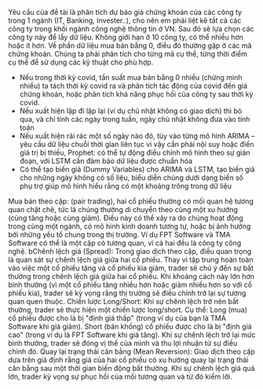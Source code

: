 Yêu cầu của đề tài là phân tích dự báo giá chứng khoán của các công ty trong 1 ngành (IT, Banking, Invester..), cho nên em phải liệt kê tất cả các công ty trong khối ngành công nghệ thông tin ở VN. Sau đó sẽ lựa chọn các công ty này để lấy dữ liệu. Không giới hạn ở 10 công ty, có thể nhiều hơn hoặc ít hơn.
Về phần dữ liệu mua bán bằng 0, điều đó thường gặp ở các mã chứng khoán. Chúng ta phải phân tích cho từng mã cụ thể, từng thời điểm cụ thể để sử dụng các kỹ thuật cho phù hợp. 
- Nếu trong thời kỳ covid, tần suất mua bán bằng 0 nhiều (chứng minh nhiều) ta tách thời kỳ covid ra và phân tích tác động của covid đến giá chứng khoán, hoặc phân tích khả năng phục hồi của công ty sau thời kỳ covid.
- Nếu xuất hiện lặp đi lặp lại (ví dụ chủ nhật không có giao dịch) thì bỏ qua, và chỉ tính các ngày trong tuần, ngày chủ nhật không đưa vào tính toán
- Nếu xuất hiện rải rác một số ngày nào đó, tùy vào từng mô hình ARIMA – yêu cầu dữ liệu chuỗi thời gian liên tục vì vậy cần phải nội suy hoặc điền giá trị bị thiếu, Prophet: có thể tự động điều chỉnh mô hình theo sự gián đoạn, với LSTM cần đảm bảo dữ liệu được chuẩn hóa
- Có thể tạo biến giả (Dummy Variables) cho ARIMA và LSTM, tạo biến giả cho những ngày không có số liệu, biểu diễn chúng dưới dạng biến số phụ trợ giúp mô hình hiểu rằng có một khoảng trông trong dữ liệu




Mua bán theo cặp: (pair trading), hai cổ phiếu thường có mối quan hệ tương quan chặt chẽ, tức là chúng thường di chuyển theo cùng một xu hướng (cùng tăng hoặc cùng giảm). Điều này có thể xảy ra do chúng hoạt động trong cùng một ngành, có mô hình kinh doanh tương tự, hoặc bị ảnh hưởng bởi những yếu tố chung trong thị trường. Ví dụ FPT Software và TMA Software có thể là một cặp có tương quan, vì cả hai đều là công ty công nghệ. bChênh lệch giá (Spread): Trong giao dịch theo cặp, điều quan trọng là quan sát sự chênh lệch giá giữa hai cổ phiếu. Thay vì tập trung hoàn toàn vào việc một cổ phiếu tăng và cổ phiếu kia giảm, trader sẽ chú ý đến sự bất thường trong chênh lệch giá giữa hai cổ phiếu. Khi khoảng cách này lớn hơn bình thường (vì một cổ phiếu tăng nhiều hơn hoặc giảm nhiều hơn so với cổ phiếu kia), trader sẽ kỳ vọng rằng thị trường sẽ điều chỉnh trở lại sự tương quan quen thuộc. Chiến lược Long/Short: Khi sự chênh lệch trở nên bất thường, trader sẽ thực hiện một chiến lược long/short. Cụ thể: Long (mua) cổ phiếu được cho là bị "định giá thấp" (trong ví dụ của bạn là TMA Software khi giá giảm). Short (bán khống) cổ phiếu được cho là bị "định giá cao" (trong ví dụ là FPT Software khi giá tăng). Khi sự chênh lệch trở lại mức bình thường, trader sẽ đóng vị thế của mình và thu lợi nhuận từ sự điều chỉnh đó. Quay lại trạng thái cân bằng (Mean Reversion): Giao dịch theo cặp dựa trên giả định rằng giá của hai cổ phiếu có xu hướng quay lại trạng thái cân bằng sau một thời gian biến động bất thường. Khi sự chênh lệch giá quá lớn, trader kỳ vọng sự phục hồi của mối tương quan và từ đó kiếm lời.